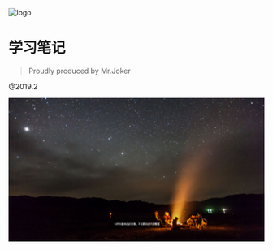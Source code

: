 ![logo](_media/favicon.ico)

# 学习笔记

> Proudly produced by Mr.Joker

@2019.2

<!--background-->

![](_media/star.jpg)
